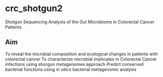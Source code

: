 # crc_shotgun2
Shotgun Sequencing Analysis of the Gut Microbiome in Colorectal Cancer Patients

## Aim
To reveal the microbial composition and ecological changes in patients with colorectal cancer
 To characterize microbial implicates in Colorectal Cancer infections using shorgun metagenomes approach
 Predict conserved bacterial functions using in silico bacterial metagenomic analysis
